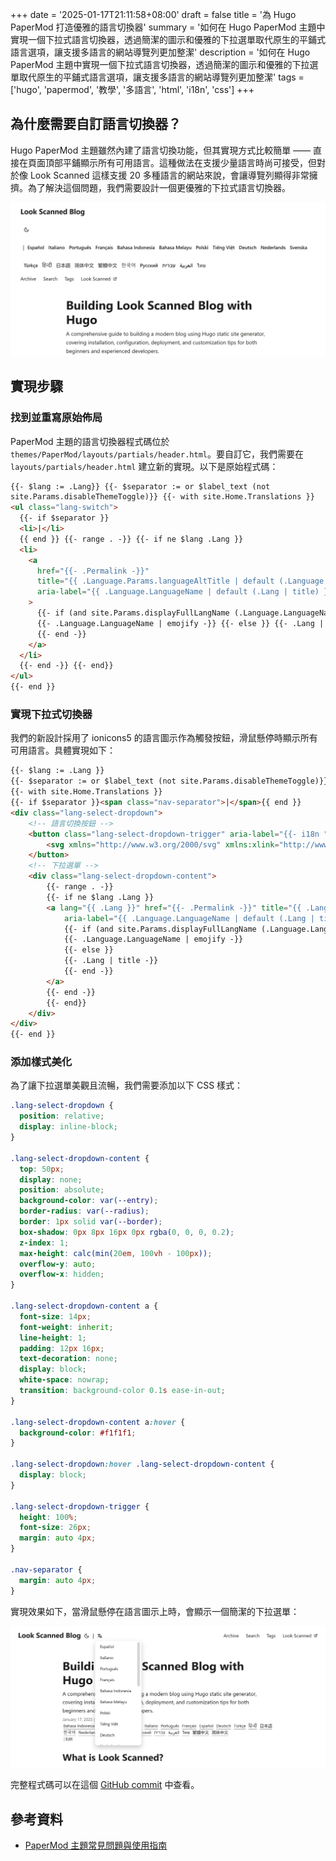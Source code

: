 +++
date = '2025-01-17T21:11:58+08:00'
draft = false
title = '為 Hugo PaperMod 打造優雅的語言切換器'
summary = '如何在 Hugo PaperMod 主題中實現一個下拉式語言切換器，透過簡潔的圖示和優雅的下拉選單取代原生的平鋪式語言選項，讓支援多語言的網站導覽列更加整潔'
description = '如何在 Hugo PaperMod 主題中實現一個下拉式語言切換器，透過簡潔的圖示和優雅的下拉選單取代原生的平鋪式語言選項，讓支援多語言的網站導覽列更加整潔'
tags = ['hugo', 'papermod', '教學', '多語言', 'html', 'i18n', 'css']
+++

## 為什麼需要自訂語言切換器？

Hugo PaperMod 主題雖然內建了語言切換功能，但其實現方式比較簡單 —— 直接在頁面頂部平鋪顯示所有可用語言。這種做法在支援少量語言時尚可接受，但對於像 Look Scanned 這樣支援 20 多種語言的網站來說，會讓導覽列顯得非常擁擠。為了解決這個問題，我們需要設計一個更優雅的下拉式語言切換器。

![PaperMod 主題原生語言切換器](./old-language-select.webp)

## 實現步驟

### 找到並重寫原始佈局

PaperMod 主題的語言切換器程式碼位於 `themes/PaperMod/layouts/partials/header.html`。要自訂它，我們需要在 `layouts/partials/header.html` 建立新的實現。以下是原始程式碼：

```html
{{- $lang := .Lang}} {{- $separator := or $label_text (not
site.Params.disableThemeToggle)}} {{- with site.Home.Translations }}
<ul class="lang-switch">
  {{- if $separator }}
  <li>|</li>
  {{ end }} {{- range . -}} {{- if ne $lang .Lang }}
  <li>
    <a
      href="{{- .Permalink -}}"
      title="{{ .Language.Params.languageAltTitle | default (.Language.LanguageName | emojify) | default (.Lang | title) }}"
      aria-label="{{ .Language.LanguageName | default (.Lang | title) }}"
    >
      {{- if (and site.Params.displayFullLangName (.Language.LanguageName)) }}
      {{- .Language.LanguageName | emojify -}} {{- else }} {{- .Lang | title -}}
      {{- end -}}
    </a>
  </li>
  {{- end -}} {{- end}}
</ul>
{{- end }}
```

### 實現下拉式切換器

我們的新設計採用了 ionicons5 的語言圖示作為觸發按鈕，滑鼠懸停時顯示所有可用語言。具體實現如下：

```html
{{- $lang := .Lang }}
{{- $separator := or $label_text (not site.Params.disableThemeToggle)}}
{{- with site.Home.Translations }}
{{- if $separator }}<span class="nav-separator">|</span>{{ end }}
<div class="lang-select-dropdown">
    <!-- 語言切換按鈕 -->
    <button class="lang-select-dropdown-trigger" aria-label="{{- i18n "translations" | default "Translations" }}" type="button">
        <svg xmlns="http://www.w3.org/2000/svg" xmlns:xlink="http://www.w3.org/1999/xlink" viewBox="0 0 512 512" width="24" height="18"><path d="M478.33 433.6l-90-218a22 22 0 0 0-40.67 0l-90 218a22 22 0 1 0 40.67 16.79L316.66 406h102.67l18.33 44.39A22 22 0 0 0 458 464a22 22 0 0 0 20.32-30.4zM334.83 362L368 281.65L401.17 362z" fill="currentColor"></path><path d="M267.84 342.92a22 22 0 0 0-4.89-30.7c-.2-.15-15-11.13-36.49-34.73c39.65-53.68 62.11-114.75 71.27-143.49H330a22 22 0 0 0 0-44H214V70a22 22 0 0 0-44 0v20H54a22 22 0 0 0 0 44h197.25c-9.52 26.95-27.05 69.5-53.79 108.36c-31.41-41.68-43.08-68.65-43.17-68.87a22 22 0 0 0-40.58 17c.58 1.38 14.55 34.23 52.86 83.93c.92 1.19 1.83 2.35 2.74 3.51c-39.24 44.35-77.74 71.86-93.85 80.74a22 22 0 1 0 21.07 38.63c2.16-1.18 48.6-26.89 101.63-85.59c22.52 24.08 38 35.44 38.93 36.1a22 22 0 0 0 30.75-4.9z" fill="currentColor"></path></svg>
    </button>
    <!-- 下拉選單 -->
    <div class="lang-select-dropdown-content">
        {{- range . -}}
        {{- if ne $lang .Lang }}
        <a lang="{{ .Lang }}" href="{{- .Permalink -}}" title="{{ .Language.Params.languageAltTitle | default (.Language.LanguageName | emojify) | default (.Lang | title) }}"
            aria-label="{{ .Language.LanguageName | default (.Lang | title) }}">
            {{- if (and site.Params.displayFullLangName (.Language.LanguageName)) }}
            {{- .Language.LanguageName | emojify -}}
            {{- else }}
            {{- .Lang | title -}}
            {{- end -}}
        </a>
        {{- end -}}
        {{- end}}
    </div>
</div>
{{- end }}
```

### 添加樣式美化

為了讓下拉選單美觀且流暢，我們需要添加以下 CSS 樣式：

```css
.lang-select-dropdown {
  position: relative;
  display: inline-block;
}

.lang-select-dropdown-content {
  top: 50px;
  display: none;
  position: absolute;
  background-color: var(--entry);
  border-radius: var(--radius);
  border: 1px solid var(--border);
  box-shadow: 0px 8px 16px 0px rgba(0, 0, 0, 0.2);
  z-index: 1;
  max-height: calc(min(20em, 100vh - 100px));
  overflow-y: auto;
  overflow-x: hidden;
}

.lang-select-dropdown-content a {
  font-size: 14px;
  font-weight: inherit;
  line-height: 1;
  padding: 12px 16px;
  text-decoration: none;
  display: block;
  white-space: nowrap;
  transition: background-color 0.1s ease-in-out;
}

.lang-select-dropdown-content a:hover {
  background-color: #f1f1f1;
}

.lang-select-dropdown:hover .lang-select-dropdown-content {
  display: block;
}

.lang-select-dropdown-trigger {
  height: 100%;
  font-size: 26px;
  margin: auto 4px;
}

.nav-separator {
  margin: auto 4px;
}
```

實現效果如下，當滑鼠懸停在語言圖示上時，會顯示一個簡潔的下拉選單：

![自訂語言切換器效果](./custom-language-select.webp)

完整程式碼可以在這個 [GitHub commit](https://github.com/lookscanned/lookscanned-blog/commit/a47f5c2be887ab3ae198d1967f328d3683504ff0) 中查看。

## 參考資料

- [PaperMod 主題常見問題與使用指南](https://adityatelange.github.io/hugo-PaperMod/posts/papermod/papermod-faq/#bundling-custom-css-with-themes-assets)
